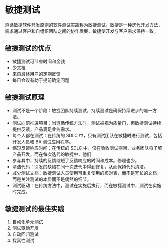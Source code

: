 # 敏捷测试

遵循敏捷软件开发原则的软件测试实践称为敏捷测试。敏捷是一种迭代开发方法，需求通过客户和自组织团队之间的协作发展，敏捷使开发与客户需求保持一致。

## 敏捷测试的优点

* 敏捷测试可节省时间和金钱
* 少文档
* 来自最终用户的定期反馈
* 每日会议有助于提前确定问题

## 敏捷测试原理

* 测试不是一个阶段：敏捷团队持续测试，持续测试是确保持续进步的唯一方法。
* 测试向前推进项目：当遵循传统方法时，测试被视为质量门，但敏捷测试持续提供反馈，产品满足业务需求。
* 每个人都在测试：在传统的 SDLC 中，只有测试团队在敏捷时进行测试，包括开发人员和 BA 测试应用程序。
* 缩短反馈响应时间：在传统的 SDLC 中，仅在验收测试期间，业务团队将了解产品开发，而在每次迭代的敏捷中，他们
* 参与其中，持续的反馈缩短了反馈响应的时间和成本。修理也少。
* 清洁代码：引发的缺陷在同一次迭代中得到修复，从而保持代码清洁。
* 减少测试文档：敏捷测试人员使用可重复使用的核对表，而不是冗长的文档，而是关注测试的本质而不是偶然的细节。
* 测试驱动：在传统方法中，测试在实施后执行，而在敏捷测试中，测试在实施时完成。

## 敏捷测试的最佳实践

1. 自动化单元测试
1. 测试驱动开发
1. 自动回归测试
1. 探索性测试
